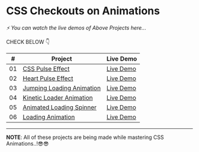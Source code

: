 # CSS Checkouts on Animations


_⚡ You can watch the live demos of Above Projects here..._


CHECK BELOW 👇

|  #  | Project                                                                                                                     | Live Demo                                                                         |
| :-: | --------------------------------------------------------------------------------------------------------------------------- | --------------------------------------------------------------------------------- |
| 01  | [CSS Pulse Effect](https://github.com/queryravindra/CSS-Checkouts-on-Animations/tree/master/01.CSS%20Pulse%20Effect)                             | [Live Demo](https://css-pulse-effect.netlify.app)               |
| 02  | [Heart Pulse Effect](https://github.com/queryravindra/CSS-Checkouts-on-Animations/tree/master/02.Heart%20Pulse%20Effect)                               | [Live Demo](https://css-heart-pulse-effect.netlify.app)                |
| 03  | [Jumping Loading Animation](https://github.com/queryravindra/CSS-Checkouts-on-Animations/tree/master/03.Jumping%20Loading%20Animation)                       | [Live Demo](https://css-jumping-loading-animation.netlify.app) |
| 04  | [Kinetic Loader Animation](https://github.com/queryravindra/CSS-Checkouts-on-Animations/tree/master/04.Kinetic%20Loader%20Animation)                             | [Live Demo](https://css-kinetic-loader-animation.netlify.app)               |
| 05  | [Animated Loading Spinner](https://github.com/queryravindra/CSS-Checkouts-on-Animations/tree/master/05.Animated%20Loading%20Spinner)                               | [Live Demo](https://css-animated-loading-spinner.netlify.app)                |
| 06  | [Loading Animation](https://github.com/queryravindra/CSS-Checkouts-on-Animations/tree/master/06.Loading%20Animation)                       | [Live Demo](https://css-loading-text-animation.netlify.app) |

---
**NOTE**: All of these projects are being made while mastering CSS Animations..!😎😎
